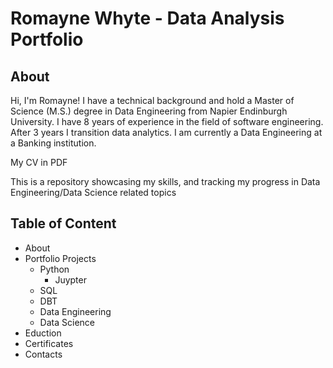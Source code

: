 # Romayne Whyte - Data Analysis Portfolio

## About
Hi, I'm Romayne! I have a technical background and hold a Master of Science (M.S.) degree in Data Engineering from Napier Endinburgh University. I have 8 years of experience in the field of software engineering. After 3 years I transition data analytics. I  am currently a Data Engineering at a Banking institution.

My CV in PDF

This is a repository showcasing my skills, and tracking my progress in Data Engineering/Data Science related topics

## Table of Content

- About
- Portfolio Projects
  - Python
    - Juypter
  - SQL
  - DBT
  - Data Engineering 
  - Data Science
- Eduction
- Certificates
- Contacts

